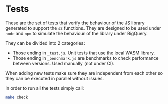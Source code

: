 # Tests

These are the set of tests that verify the behaviour of the JS library generated to support the `s2` functions. They are designed to be used under `node` and `npm` to simulate the behaviour of the library under BigQuery.

They can be divided into 2 categories:

  * Those ending in `_test.js`. Unit tests that use the local WASM library.
  * Those ending in `_benchmark.js` are benchmarks to check performance between versions. Used manually (not under CI).

When adding new tests make sure they are independent from each other so they can be executed in parallel without issues.

  In order to run all the tests simply call:
 
```bash
make check
```
